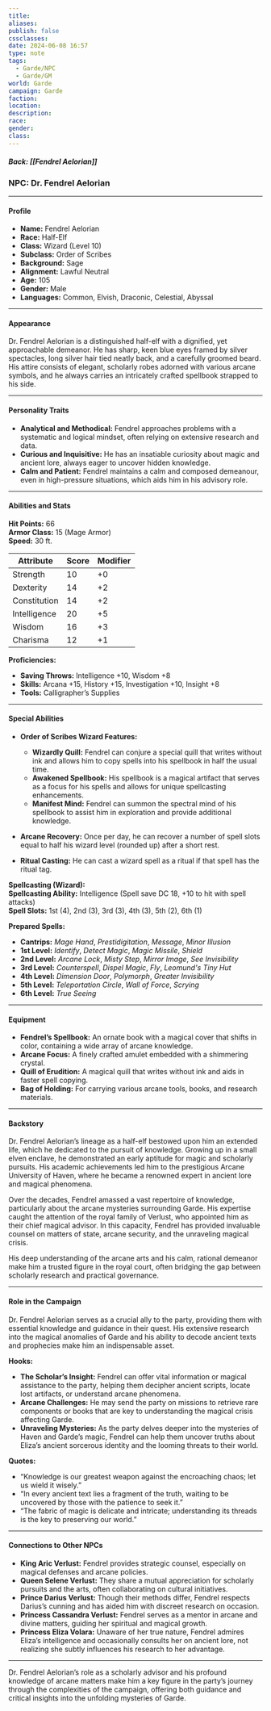 ```yaml
---
title: 
aliases: 
publish: false
cssclasses: 
date: 2024-06-08 16:57
type: note
tags:
  - Garde/NPC
  - Garde/GM
world: Garde
campaign: Garde
faction: 
location: 
description: 
race: 
gender: 
class:
---
```

##### Back: [[Fendrel Aelorian]]


### NPC: Dr. Fendrel Aelorian

---

#### **Profile**

- **Name:** Fendrel Aelorian
- **Race:** Half-Elf
- **Class:** Wizard (Level 10)
- **Subclass:** Order of Scribes
- **Background:** Sage
- **Alignment:** Lawful Neutral
- **Age:** 105
- **Gender:** Male
- **Languages:** Common, Elvish, Draconic, Celestial, Abyssal

---

#### **Appearance**

Dr. Fendrel Aelorian is a distinguished half-elf with a dignified, yet approachable demeanor. He has sharp, keen blue eyes framed by silver spectacles, long silver hair tied neatly back, and a carefully groomed beard. His attire consists of elegant, scholarly robes adorned with various arcane symbols, and he always carries an intricately crafted spellbook strapped to his side.

---

#### **Personality Traits**

- **Analytical and Methodical:** Fendrel approaches problems with a systematic and logical mindset, often relying on extensive research and data.
- **Curious and Inquisitive:** He has an insatiable curiosity about magic and ancient lore, always eager to uncover hidden knowledge.
- **Calm and Patient:** Fendrel maintains a calm and composed demeanour, even in high-pressure situations, which aids him in his advisory role.

---

#### **Abilities and Stats**

**Hit Points:** 66  
**Armor Class:** 15 (Mage Armor)  
**Speed:** 30 ft.  

| **Attribute** | **Score** | **Modifier** |
|---------------|-----------|--------------|
| Strength      | 10        | +0           |
| Dexterity     | 14        | +2           |
| Constitution  | 14        | +2           |
| Intelligence  | 20        | +5           |
| Wisdom        | 16        | +3           |
| Charisma      | 12        | +1           |

**Proficiencies:**

- **Saving Throws:** Intelligence +10, Wisdom +8
- **Skills:** Arcana +15, History +15, Investigation +10, Insight +8
- **Tools:** Calligrapher’s Supplies

---

#### **Special Abilities**

- **Order of Scribes Wizard Features:**
  - **Wizardly Quill:** Fendrel can conjure a special quill that writes without ink and allows him to copy spells into his spellbook in half the usual time.
  - **Awakened Spellbook:** His spellbook is a magical artifact that serves as a focus for his spells and allows for unique spellcasting enhancements.
  - **Manifest Mind:** Fendrel can summon the spectral mind of his spellbook to assist him in exploration and provide additional knowledge.

- **Arcane Recovery:** Once per day, he can recover a number of spell slots equal to half his wizard level (rounded up) after a short rest.

- **Ritual Casting:** He can cast a wizard spell as a ritual if that spell has the ritual tag.

**Spellcasting (Wizard):**  
**Spellcasting Ability:** Intelligence (Spell save DC 18, +10 to hit with spell attacks)  
**Spell Slots:** 1st (4), 2nd (3), 3rd (3), 4th (3), 5th (2), 6th (1)

**Prepared Spells:**  
  - **Cantrips:** *Mage Hand*, *Prestidigitation*, *Message*, *Minor Illusion*
  - **1st Level:** *Identify*, *Detect Magic*, *Magic Missile*, *Shield*
  - **2nd Level:** *Arcane Lock*, *Misty Step*, *Mirror Image*, *See Invisibility*
  - **3rd Level:** *Counterspell*, *Dispel Magic*, *Fly*, *Leomund's Tiny Hut*
  - **4th Level:** *Dimension Door*, *Polymorph*, *Greater Invisibility*
  - **5th Level:** *Teleportation Circle*, *Wall of Force*, *Scrying*
  - **6th Level:** *True Seeing*

---

#### **Equipment**

- **Fendrel’s Spellbook:** An ornate book with a magical cover that shifts in color, containing a wide array of arcane knowledge.
- **Arcane Focus:** A finely crafted amulet embedded with a shimmering crystal.
- **Quill of Erudition:** A magical quill that writes without ink and aids in faster spell copying.
- **Bag of Holding:** For carrying various arcane tools, books, and research materials.

---

#### **Backstory**

Dr. Fendrel Aelorian’s lineage as a half-elf bestowed upon him an extended life, which he dedicated to the pursuit of knowledge. Growing up in a small elven enclave, he demonstrated an early aptitude for magic and scholarly pursuits. His academic achievements led him to the prestigious Arcane University of Haven, where he became a renowned expert in ancient lore and magical phenomena.

Over the decades, Fendrel amassed a vast repertoire of knowledge, particularly about the arcane mysteries surrounding Garde. His expertise caught the attention of the royal family of Verlust, who appointed him as their chief magical advisor. In this capacity, Fendrel has provided invaluable counsel on matters of state, arcane security, and the unraveling magical crisis.

His deep understanding of the arcane arts and his calm, rational demeanor make him a trusted figure in the royal court, often bridging the gap between scholarly research and practical governance.

---

#### **Role in the Campaign**

Dr. Fendrel Aelorian serves as a crucial ally to the party, providing them with essential knowledge and guidance in their quest. His extensive research into the magical anomalies of Garde and his ability to decode ancient texts and prophecies make him an indispensable asset.

**Hooks:**

- **The Scholar’s Insight:** Fendrel can offer vital information or magical assistance to the party, helping them decipher ancient scripts, locate lost artifacts, or understand arcane phenomena.
- **Arcane Challenges:** He may send the party on missions to retrieve rare components or books that are key to understanding the magical crisis affecting Garde.
- **Unraveling Mysteries:** As the party delves deeper into the mysteries of Haven and Garde’s magic, Fendrel can help them uncover truths about Eliza’s ancient sorcerous identity and the looming threats to their world.

**Quotes:**

- “Knowledge is our greatest weapon against the encroaching chaos; let us wield it wisely.”
- “In every ancient text lies a fragment of the truth, waiting to be uncovered by those with the patience to seek it.”
- “The fabric of magic is delicate and intricate; understanding its threads is the key to preserving our world.”

---

#### **Connections to Other NPCs**

- **King Aric Verlust:** Fendrel provides strategic counsel, especially on magical defenses and arcane policies.
- **Queen Selene Verlust:** They share a mutual appreciation for scholarly pursuits and the arts, often collaborating on cultural initiatives.
- **Prince Darius Verlust:** Though their methods differ, Fendrel respects Darius’s cunning and has aided him with discreet research on occasion.
- **Princess Cassandra Verlust:** Fendrel serves as a mentor in arcane and divine matters, guiding her spiritual and magical growth.
- **Princess Eliza Volara:** Unaware of her true nature, Fendrel admires Eliza’s intelligence and occasionally consults her on ancient lore, not realizing she subtly influences his research to her advantage.

---

Dr. Fendrel Aelorian’s role as a scholarly advisor and his profound knowledge of arcane matters make him a key figure in the party’s journey through the complexities of the campaign, offering both guidance and critical insights into the unfolding mysteries of Garde.
